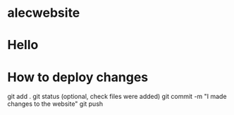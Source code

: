 # alecwebsite
# Hello
# How to deploy changes

git add .
git status (optional, check files were added)
git commit -m "I made changes to the website"
git push

